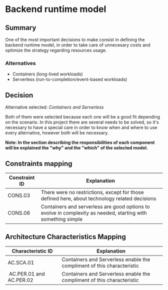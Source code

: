 # Backend runtime model

## Summary

One of the most important decisions to make consist in defining the backend runtime model, in order to take care of unnecesary costs and optimize the strategy regarding resources usage.


### Alternatives

- Containers (long-lived workloads)
- Serverless (run-to-completion/event-based workloads)

## Decision 

Alternative selected: *Containers and Serverless*

Both of them were selected because each one will be a good fit depending on the scenario. In this project there are several needs to be solved, so it's necessary to have a special care in order to know when and where to use every alternative, however both will be necessary.

**Note: In the section describing the responsibilities of each component will be explained the "why" and the "which" of the selected model.**

## Constraints mapping

| Constraint ID | Explanation |
| ------------- | ----------- |
| CONS.03 | There were no restrictions, except for those defined here, about technology related decisions |
| CONS.06 | Containers and serverless are good options to evolve in complexity as needed, starting with something simple |

## Architecture Characteristics Mapping

| Characteristic ID | Explanation |
| ------------- | ----------- |
| AC.SCA.01 | Containers and Serverless enable the compliment of this characteristic |
| AC.PER.01 and AC.PER.02 | Containers and Serverless enable the compliment of this characteristic |